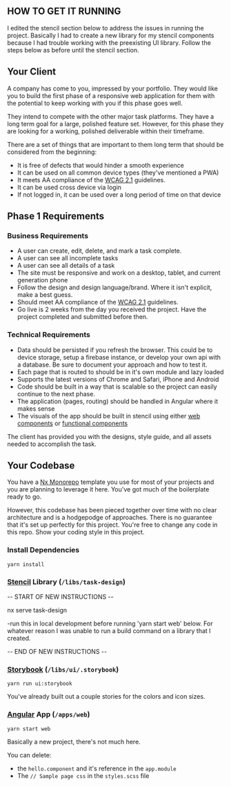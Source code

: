 ## HOW TO GET IT RUNNING   
I edited the stencil section below to address the issues in running the project. Basically I had to create a new library for my stencil components because I had trouble working with the preexisting UI library. Follow the steps below as before until the stencil section. 


## Your Client

A company has come to you, impressed by your portfolio. They would like you to build the first phase of a responsive web application for them with the potential to keep working with you if this phase goes well.

They intend to compete with the other major task platforms. They have a long term goal for a large, polished feature set. However, for this phase they are looking for a working, polished deliverable within their timeframe. 

There are a set of things that are important to them long term that should be considered from the beginning:
- It is free of defects that would hinder a smooth experience
- It can be used on all common device types (they've mentioned a PWA)
- It meets AA compliance of the [WCAG 2.1](https://www.w3.org/WAI/standards-guidelines/wcag/glance/) guidelines.
- It can be used cross device via login
- If not logged in, it can be used over a long period of time on that device

## Phase 1 Requirements

### Business Requirements

- A user can create, edit, delete, and mark a task complete.
- A user can see all incomplete tasks
- A user can see all details of a task
- The site must be responsive and work on a desktop, tablet, and current generation phone
- Follow the design and design language/brand. Where it isn't explicit, make a best guess. 
- Should meet AA compliance of the [WCAG 2.1](https://www.w3.org/WAI/standards-guidelines/wcag/glance/) guidelines.
- Go live is 2 weeks from the day you received the project. Have the project completed and submitted before then.


### Technical Requirements

- Data should be persisted if you refresh the browser. This could be to device storage, setup a firebase instance, or develop your own api with a database. Be sure to document your approach and how to test it.
- Each page that is routed to should be in it's own module and lazy loaded
- Supports the latest versions of Chrome and Safari, iPhone and Android
- Code should be built in a way that is scalable so the project can easily continue to the next phase.
- The application (pages, routing) should be handled in Angular where it makes sense
- The visuals of the app should be built in stencil using either [web components](https://stenciljs.com/docs/component) or [functional components](https://stenciljs.com/docs/functional-components)


The client has provided you with the designs, style guide, and all assets needed to accomplish the task. 

## Your Codebase

You have a [Nx Monorepo](https://nx.dev/angular) template you use for most of your projects and you are planning to leverage it here. You've got much of the boilerplate ready to go.

However, this codebase has been pieced together over time with no clear architecture and is a hodgepodge of approaches. There is no guarantee that it's set up perfectly for this project. You're free to change any code in this repo. Show your coding style in this project. 


### Install Dependencies

```
yarn install
```

### [Stencil](https://stenciljs.com/docs/introduction) Library (`/libs/task-design`)

-- START OF NEW INSTRUCTIONS --

nx serve task-design

-run this in local development before running 'yarn start web' below. For whatever reason I was unable to run a build command on a library that I created. 

-- END OF NEW INSTRUCTIONS -- 

### [Storybook](https://storybook.js.org/) (`/libs/ui/.storybook`)

```
yarn run ui:storybook
```

You've already built out a couple stories for the colors and icon sizes.


### [Angular](https://angular.io/) App (`/apps/web`)

```
yarn start web
``` 

Basically a new project, there's not much here.

You can delete: 
- the `hello.component` and it's reference in the `app.module`
- The `// Sample page css` in the `styles.scss` file
